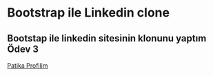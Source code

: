 # Bootstrap ile Linkedin clone

## Bootstap ile linkedin sitesinin klonunu yaptım Ödev 3

[Patika Profilim](https://app.patika.dev/arfa)

